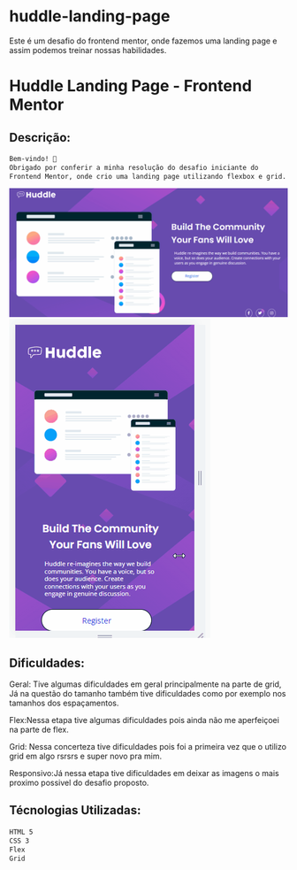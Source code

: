 # huddle-landing-page
Este é um desafio do frontend mentor, onde fazemos uma landing page e assim podemos treinar nossas habilidades.

# Huddle Landing Page - Frontend Mentor

## Descrição:
    Bem-vindo! 👋
    Obrigado por conferir a minha resolução do desafio iniciante do Frontend Mentor, onde crio uma landing page utilizando flexbox e grid.
    
<img src="./src/images/gif-desktop.gif">
<img src="./src/images/gif-mobile.gif">



## Dificuldades:
 Geral: Tive algumas dificuldades em geral principalmente na parte de grid, Já na questão do tamanho também tive dificuldades como por exemplo nos tamanhos dos espaçamentos.
 
Flex:Nessa etapa tive algumas dificuldades pois ainda não me aperfeiçoei na parte de flex.

Grid: Nessa concerteza tive dificuldades pois foi a primeira vez que o utilizo grid em algo rsrsrs e super novo pra mim.

Responsivo:Já nessa etapa tive dificuldades em deixar as imagens o mais proximo possivel do desafio proposto.

 
 
 
## Técnologias Utilizadas:
    HTML 5
    CSS 3
    Flex
    Grid

